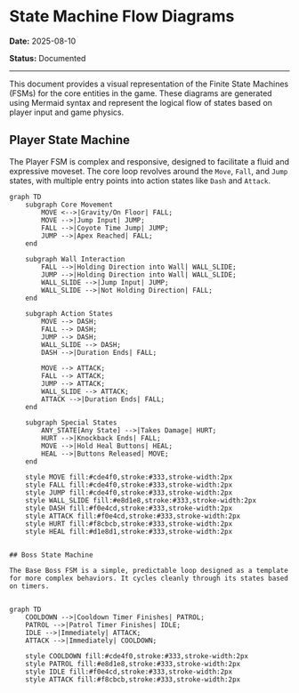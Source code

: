 # State Machine Flow Diagrams

**Date:** 2025-08-10

**Status:** Documented

---

This document provides a visual representation of the Finite State Machines (FSMs) for the core entities in the game. These diagrams are generated using Mermaid syntax and represent the logical flow of states based on player input and game physics.

## Player State Machine

The Player FSM is complex and responsive, designed to facilitate a fluid and expressive moveset. The core loop revolves around the `Move`, `Fall`, and `Jump` states, with multiple entry points into action states like `Dash` and `Attack`.

```mermaid
graph TD
    subgraph Core Movement
        MOVE <-->|Gravity/On Floor| FALL;
        MOVE -->|Jump Input| JUMP;
        FALL -->|Coyote Time Jump| JUMP;
        JUMP -->|Apex Reached| FALL;
    end

    subgraph Wall Interaction
        FALL -->|Holding Direction into Wall| WALL_SLIDE;
        JUMP -->|Holding Direction into Wall| WALL_SLIDE;
        WALL_SLIDE -->|Jump Input| JUMP;
        WALL_SLIDE -->|Not Holding Direction| FALL;
    end

    subgraph Action States
        MOVE --> DASH;
        FALL --> DASH;
        JUMP --> DASH;
        WALL_SLIDE --> DASH;
        DASH -->|Duration Ends| FALL;

        MOVE --> ATTACK;
        FALL --> ATTACK;
        JUMP --> ATTACK;
        WALL_SLIDE --> ATTACK;
        ATTACK -->|Duration Ends| FALL;
    end

    subgraph Special States
        ANY_STATE[Any State] -->|Takes Damage| HURT;
        HURT -->|Knockback Ends| FALL;
        MOVE -->|Hold Heal Buttons| HEAL;
        HEAL -->|Buttons Released| MOVE;
    end

    style MOVE fill:#cde4f0,stroke:#333,stroke-width:2px
    style FALL fill:#cde4f0,stroke:#333,stroke-width:2px
    style JUMP fill:#cde4f0,stroke:#333,stroke-width:2px
    style WALL_SLIDE fill:#e8d1e8,stroke:#333,stroke-width:2px
    style DASH fill:#f0e4cd,stroke:#333,stroke-width:2px
    style ATTACK fill:#f0e4cd,stroke:#333,stroke-width:2px
    style HURT fill:#f8cbcb,stroke:#333,stroke-width:2px
    style HEAL fill:#d1e8d1,stroke:#333,stroke-width:2px


## Boss State Machine

The Base Boss FSM is a simple, predictable loop designed as a template for more complex behaviors. It cycles cleanly through its states based on timers.


graph TD
    COOLDOWN -->|Cooldown Timer Finishes| PATROL;
    PATROL -->|Patrol Timer Finishes| IDLE;
    IDLE -->|Immediately| ATTACK;
    ATTACK -->|Immediately| COOLDOWN;

    style COOLDOWN fill:#cde4f0,stroke:#333,stroke-width:2px
    style PATROL fill:#e8d1e8,stroke:#333,stroke-width:2px
    style IDLE fill:#f0e4cd,stroke:#333,stroke-width:2px
    style ATTACK fill:#f8cbcb,stroke:#333,stroke-width:2px

